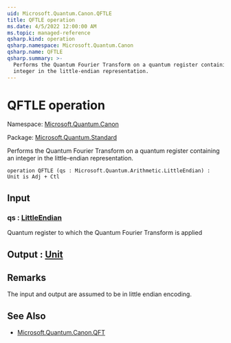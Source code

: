 ```yaml
---
uid: Microsoft.Quantum.Canon.QFTLE
title: QFTLE operation
ms.date: 4/5/2022 12:00:00 AM
ms.topic: managed-reference
qsharp.kind: operation
qsharp.namespace: Microsoft.Quantum.Canon
qsharp.name: QFTLE
qsharp.summary: >-
  Performs the Quantum Fourier Transform on a quantum register containing an
  integer in the little-endian representation.
---
```


# QFTLE operation

Namespace: [Microsoft.Quantum.Canon](xref:Microsoft.Quantum.Canon)

Package: [Microsoft.Quantum.Standard](https://nuget.org/packages/Microsoft.Quantum.Standard)


Performs the Quantum Fourier Transform on a quantum register containing aninteger in the little-endian representation.

```qsharp
operation QFTLE (qs : Microsoft.Quantum.Arithmetic.LittleEndian) : Unit is Adj + Ctl
```


## Input

### qs : [LittleEndian](xref:Microsoft.Quantum.Arithmetic.LittleEndian)

Quantum register to which the Quantum Fourier Transform is applied



## Output : [Unit](xref:microsoft.quantum.qsharp.valueliterals#unit-literal)



## Remarks

The input and output are assumed to be in little endian encoding.

## See Also

- [Microsoft.Quantum.Canon.QFT](xref:Microsoft.Quantum.Canon.QFT)